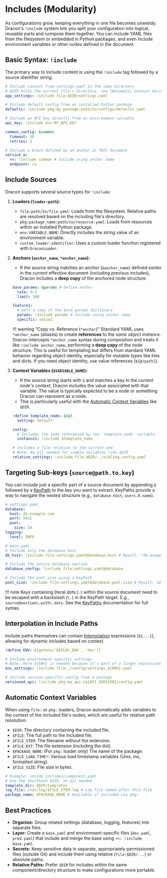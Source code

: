 # Includes (Modularity)

As configurations grow, keeping everything in one file becomes unwieldy. Dracon's `!include` system lets you split your configuration into logical, reusable parts and compose them together.
You can include YAML files from the filesystem or embedded in Python packages, and even include environment variables or other nodes defined in the document.

## Basic Syntax: `!include`

The primary way to include content is using the `!include` tag followed by a source identifier string.

```yaml
# Include content from settings.yaml in the same directory
# $DIR holds the current file's directory. see [Automatic Context Variables](#automatic-context-variables)
app_settings: !include file:$DIR/settings.yaml

# Include default config from an installed Python package
defaults: !include pkg:my_package:path/to/configs/defaults.yaml

# Include an API key directly from an environment variable
api_key: !include env:MY_API_KEY

common_config: &common
  timeout: 30
  retries: 3

# Include a block defined by an anchor in THIS document
service_a:
  <<: !include common # Include using anchor name
  endpoint: /a
```

## Include Sources

Dracon supports several source types for `!include`:

1.  **Loaders (`loader:path`):**

    - `file:path/to/file.yaml`: Loads from the filesystem. Relative paths are resolved based on the including file's directory.
    - `pkg:package_name:path/to/resource.yaml`: Loads from resources within an installed Python package.
    - `env:VARIABLE_NAME`: Directly includes the string value of an environment variable.
    - `custom_loader:identifier`: Uses a custom loader function registered with `DraconLoader`.

2.  **Anchors (`anchor_name`, `*anchor_name`):**

    - If the source string matches an anchor (`&anchor_name`) defined _earlier_ in the current effective document (including previous includes), Dracon includes a **deep copy** of the anchored node structure.

    ```yaml
    base_params: &params # Define anchor
      rate: 0.5
      limit: 100

    feature1:
      # Gets a copy of the base_params dictionary
      params: !include params # Include using anchor name
      specific: value1
    ```

    !!! warning "Copy vs. Reference (`*anchor`)"
    Standard YAML uses `*anchor_name` (aliases) to create **references** to the _same object instance_. Dracon intercepts `*anchor_name` syntax during composition and treats it like `!include anchor_name`, performing a **deep copy** of the node structure. This is useful for templating but differs from standard YAML behavior regarding object identity, especially for mutable types like lists and dicts. If you need object identity, use value references (`${@/path}`).

3.  **Context Variables (`$VARIABLE_NAME`):**

    - If the source string starts with `$` and matches a key in the _current node's context_, Dracon includes the value associated with that variable. The value is typically expected to be a node or something Dracon can represent as a node.
    - This is particularly useful with the [Automatic Context Variables](#automatic-context-variables) like `$DIR`.

    ```yaml
    !define template_node: &tpl
      setting: default

    config:
      # Includes the node referenced by the 'template_node' variable
      instance1: !include $template_node

    # Includes a file relative to the current one
    # Note: No ${} needed for simple variables like $DIR
    relative_settings: !include file:$DIR/../sibling_config.yaml
    ```

## Targeting Sub-keys (`source@path.to.key`)

You can include just a specific part of a source document by appending `@` followed by a [KeyPath](keypaths.md) to the key you want to extract. KeyPaths provide a way to navigate the nested structure (e.g., `database.host`, `users.0.name`).

```yaml
# settings.yaml
database:
  host: db.example.com
  port: 5432
  pool:
    size: 10
logging:
  level: INFO
```

```yaml
# main.yaml
# Include only the database host
db_host: !include file:settings.yaml@database.host # Result: "db.example.com"

# Include the entire database section
database_config: !include file:settings.yaml@database

# Include the pool size using a KeyPath
pool_size: !include file:settings.yaml@database.pool.size # Result: 10
```

!!! note
Keys containing literal dots (`.`) within the source document need to be escaped with a backslash (`\.`) in the KeyPath target. E.g., `source@section\.with\.dots`. See the [KeyPaths](keypaths.md) documentation for full syntax.

## Interpolation in Include Paths

Include paths themselves can contain [Interpolation](interpolation.md) expressions (`${...}`), allowing for dynamic includes based on context.

```yaml
!define ENV: ${getenv('DEPLOY_ENV', 'dev')}

# Include environment-specific settings
# Note: Here ${ENV} is needed because it's part of a larger expression
env_settings: !include file:./config/settings_${ENV}.yaml

# Include version-specific config from a package
versioned_api: !include pkg:my_api:v${API_VERSION}/config.yaml
```

## Automatic Context Variables

When using `file:` or `pkg:` loaders, Dracon automatically adds variables to the context of the _included_ file's nodes, which are useful for relative path resolution:

- `$DIR`: The directory containing the included file.
- `$FILE`: The full path to the included file.
- `$FILE_STEM`: The filename without the extension.
- `$FILE_EXT`: The file extension (including the dot).
- `$PACKAGE_NAME`: (For `pkg:` loader only) The name of the package.
- `$FILE_LOAD_TIME*`: Various load timestamp variables (Unix, ms, formatted string).
- `$FILE_SIZE`: File size in bytes.

```yaml
# Example: inside includes/component.yaml
# Use the shorthand $DIR, no ${} needed
template_dir: $DIR/templates
log_file: /var/log/$FILE_STEM.log # Log file named after this file
package_name: $PACKAGE_NAME # Available if included via pkg:
```

## Best Practices

- **Organize:** Group related settings (database, logging, features) into separate files.
- **Layer:** Create a `base.yaml` and environment-specific files (`dev.yaml`, `prod.yaml`) that include and merge the base using `<<: !include base.yaml`.
- **Secrets:** Keep sensitive data in separate, appropriately permissioned files (outside Git) and include them using relative (`file:$DIR/...`) or absolute paths.
- **Relative Paths:** Prefer `$DIR` for includes within the same component/directory structure to make configurations more portable.
